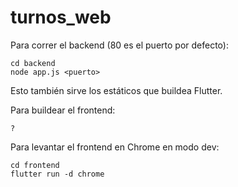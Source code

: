 # turnos_web

Para correr el backend (80 es el puerto por defecto):

```shell
cd backend
node app.js <puerto>
```
Esto también sirve los estáticos que buildea Flutter.

Para buildear el frontend:
```shell
?
```

Para levantar el frontend en Chrome en modo dev:
```shell
cd frontend
flutter run -d chrome
```
